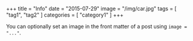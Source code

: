 +++
title = "Info"
date = "2015-07-29"
image = "/img/car.jpg"
tags = [ "tag1", "tag2" ]
categories = [ "category1" ]
+++

You can optionally set an image in the front matter of a post using
`image = "..."`.


